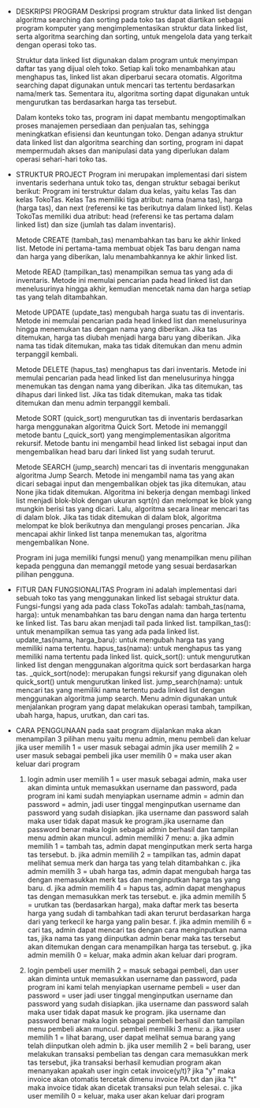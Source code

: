 - DESKRIPSI PROGRAM
    Deskripsi program struktur data linked list dengan algoritma searching dan sorting pada toko tas dapat diartikan sebagai program komputer yang mengimplementasikan struktur data linked list, serta algoritma searching dan sorting, untuk mengelola data yang terkait dengan operasi toko tas.

    Struktur data linked list digunakan dalam program untuk menyimpan daftar tas yang dijual oleh toko. Setiap kali toko menambahkan atau menghapus tas, linked list akan diperbarui secara otomatis. Algoritma searching dapat digunakan untuk mencari tas tertentu berdasarkan nama/merk tas. Sementara itu, algoritma sorting dapat digunakan untuk mengurutkan tas berdasarkan harga tas tersebut.

    Dalam konteks toko tas, program ini dapat membantu mengoptimalkan proses manajemen persediaan dan penjualan tas, sehingga meningkatkan efisiensi dan keuntungan toko. Dengan adanya struktur data linked list dan algoritma searching dan sorting, program ini dapat mempermudah akses dan manipulasi data yang diperlukan dalam operasi sehari-hari toko tas.


- STRUKTUR PROJECT
    Program ini merupakan implementasi dari sistem inventaris sederhana untuk toko tas, dengan struktur sebagai berikut berikut:
    Program ini terstruktur dalam dua kelas, yaitu kelas Tas dan kelas TokoTas. Kelas Tas memiliki tiga atribut: nama (nama tas), harga (harga tas), dan next (referensi ke tas berikutnya dalam linked list). Kelas TokoTas memiliki dua atribut: head (referensi ke tas pertama dalam linked list) dan size (jumlah tas dalam inventaris).

    Metode CREATE (tambah_tas) menambahkan tas baru ke akhir linked list. Metode ini pertama-tama membuat objek Tas baru dengan nama dan harga yang diberikan, lalu menambahkannya ke akhir linked list.

    Metode READ (tampilkan_tas) menampilkan semua tas yang ada di inventaris. Metode ini memulai pencarian pada head linked list dan menelusurinya hingga akhir, kemudian mencetak nama dan harga setiap tas yang telah ditambahkan.

    Metode UPDATE (update_tas) mengubah harga suatu tas di inventaris. Metode ini memulai pencarian pada head linked list dan menelusurinya hingga menemukan tas dengan nama yang diberikan. Jika tas ditemukan, harga tas diubah menjadi harga baru yang diberikan. Jika nama tas tidak ditemukan, maka tas tidak ditemukan  dan menu admin terpanggil kembali.

    Metode DELETE (hapus_tas) menghapus tas dari inventaris. Metode ini memulai pencarian pada head linked list dan menelusurinya hingga menemukan tas dengan nama yang diberikan. Jika tas ditemukan, tas dihapus dari linked list. Jika tas tidak ditemukan, maka tas tidak ditemukan dan menu admin terpanggil kembali. 

    Metode SORT (quick_sort) mengurutkan tas di inventaris berdasarkan harga menggunakan algoritma Quick Sort. Metode ini memanggil metode bantu (_quick_sort) yang mengimplementasikan algoritma rekursif. Metode bantu ini mengambil head linked list sebagai input dan mengembalikan head baru dari linked list yang sudah terurut.

    Metode SEARCH (jump_search) mencari tas di inventaris menggunakan algoritma Jump Search. Metode ini mengambil nama tas yang akan dicari sebagai input dan mengembalikan objek tas jika ditemukan, atau None jika tidak ditemukan. Algoritma ini bekerja dengan membagi linked list menjadi blok-blok dengan ukuran sqrt(n) dan melompat ke blok yang mungkin berisi tas yang dicari. Lalu, algoritma secara linear mencari tas di dalam blok. Jika tas tidak ditemukan di dalam blok, algoritma melompat ke blok berikutnya dan mengulangi proses pencarian. Jika mencapai akhir linked list tanpa menemukan tas, algoritma mengembalikan None.

    Program ini juga memiliki fungsi menu() yang menampilkan menu pilihan kepada pengguna dan memanggil metode yang sesuai berdasarkan pilihan pengguna. 

- FITUR DAN FUNGSIONALITAS
    Program ini adalah implementasi dari sebuah toko tas yang menggunakan linked list sebagai struktur data.
    Fungsi-fungsi yang ada pada class TokoTas adalah:
    tambah_tas(nama, harga): untuk menambahkan tas baru dengan nama dan harga tertentu ke linked list. Tas baru akan menjadi tail pada linked list.
    tampilkan_tas(): untuk menampilkan semua tas yang ada pada linked list.
    update_tas(nama, harga_baru): untuk mengubah harga tas yang memiliki nama tertentu.
    hapus_tas(nama): untuk menghapus tas yang memiliki nama tertentu pada linked list.
    quick_sort(): untuk mengurutkan linked list dengan menggunakan algoritma quick sort berdasarkan harga tas.
    _quick_sort(node): merupakan fungsi rekursif yang digunakan oleh quick_sort() untuk mengurutkan linked list.
    jump_search(nama): untuk mencari tas yang memiliki nama tertentu pada linked list dengan menggunakan algoritma jump search.
    Menu admin digunakan untuk menjalankan program yang dapat melakukan operasi tambah, tampilkan, ubah harga, hapus, urutkan, dan cari tas.

    
- CARA PENGGUNAAN
    pada saat program dijalankan maka akan menampilan 3 pilihan menu yaitu menu admin, menu pembeli dan keluar
    jika user memilih 1 = user masuk sebagai admin
    jika user memilih 2 = user masuk sebagai pembeli
    jika user memilih 0 = maka user akan keluar dari program

    1. login admin
       user memilih 1 = user masuk sebagai admin, maka user akan diminta untuk memasukkan username dan password, pada program ini kami sudah menyiapkan username admin = admin dan password = admin, jadi user tinggal menginputkan username dan password yang sudah disiapkan. jika username dan password salah maka user tidak dapat masuk ke program.jika username dan password benar maka login sebagai admin berhasil dan tampilan menu admin akan muncul.
       admin memiliki 7 menu:
        a. jika admin memilih 1 = tambah tas, admin dapat menginputkan merk serta harga tas tersebut.
        b. jika admin memilih 2 = tampilkan tas, admin dapat melihat semua merk dan harga tas yang telah ditambahkan
        c. jika admin memilih 3 = ubah harga tas, admin dapat mengubah harga tas dengan memasukkan merk tas dan 
           menginputkan harga tas yang baru.
        d. jika admin memilih 4 = hapus tas, admin dapat menghapus tas dengan memasukkan merk tas tersebut.
        e. jika admin memilih 5 = urutkan tas (berdasarkan harga), maka daftar merk tas beserta harga yang sudah di
           tambahkan tadi akan terurut berdasarkan harga dari yang terkecil ke harga yang palin besar.
        f. jika admin memilih 6 = cari tas, admin dapat mencari tas dengan cara menginputkan nama tas, jika nama 
           tas yang diinputkan admin benar maka tas tersebut akan ditemukan dengan cara menampilkan harga tas tersebut.
        g. jika admin memilih 0 = keluar, maka admin akan keluar dari program.

    2. login pembeli
       user memilih 2 = masuk sebagai pembeli, dan user akan diminta untuk memasukkan username dan password, pada program ini kami telah menyiapkan username pembeli = user dan password = user jadi user tinggal menginputkan username dan password yang sudah disiapkan. jika username dan password salah maka user tidak dapat masuk ke program. jika username dan password benar maka login sebagai pembeli berhasil dan tampilan menu pembeli akan muncul.
       pembeli memiliki 3 menu:
        a. jika user memilih 1 = lihat barang, user dapat melihat semua barang yang telah diinputkan oleh admin
        b. jika user memilih 2 = beli barang, user melakukan transaksi pembelian tas dengan cara memasukkan merk 
           tas tersebut, jika transaksi berhasil kemudian program akan menanyakan apakah user ingin cetak invoice(y/t)? jika "y" maka invoice akan otomatis tercetak dimenu invoice PA.txt dan jika "t" maka invoice tidak akan dicetak transaksi pun telah selesai.
        c. jika user memilih 0 = keluar, maka user akan keluar dari program
